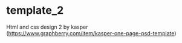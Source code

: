 # template_2
Html and css design 2 by kasper (https://www.graphberry.com/item/kasper-one-page-psd-template)
